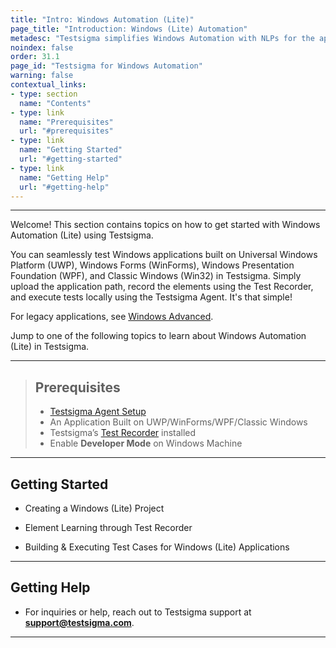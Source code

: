 ```yaml
---
title: "Intro: Windows Automation (Lite)"
page_title: "Introduction: Windows (Lite) Automation"
metadesc: "Testsigma simplifies Windows Automation with NLPs for the apps built on UWP, WPF, WinForms & Win32 | This article discusses how to create & execute tests for Windows Automation"
noindex: false
order: 31.1
page_id: "Testsigma for Windows Automation"
warning: false
contextual_links:
- type: section
  name: "Contents"
- type: link
  name: "Prerequisites"
  url: "#prerequisites"
- type: link
  name: "Getting Started"
  url: "#getting-started"
- type: link
  name: "Getting Help"
  url: "#getting-help"
---
```


---


Welcome! This section contains topics on how to get started with Windows Automation (Lite) using Testsigma.

You can seamlessly test Windows applications built on Universal Windows Platform (UWP), Windows Forms (WinForms), Windows Presentation Foundation (WPF), and Classic Windows (Win32) in Testsigma. Simply upload the application path, record the elements using the Test Recorder, and execute tests locally using the Testsigma Agent. It's that simple!

For legacy applications, see [Windows Advanced](https://testsigma.com/docs/windows-automation/introduction/).

Jump to one of the following topics to learn about Windows Automation (Lite) in Testsigma. 

---

> ## **Prerequisites**
>
> - [Testsigma Agent Setup](https://testsigma.com/docs/agent/setup-on-windows-mac-linux/)
> - An Application Built on UWP/WinForms/WPF/Classic Windows
> - Testsigma’s [Test Recorder](https://chromewebstore.google.com/detail/testsigma-recorder/epmomlhdjfgdobefcpocockpjihaabdp?hl=en-GB&utm_source=ext_sidebar) installed
> - Enable **Developer Mode** on Windows Machine


---

## **Getting Started**

- Creating a Windows (Lite) Project
  
- Element Learning through Test Recorder

- Building & Executing Test Cases for Windows (Lite) Applications

---

## **Getting Help**

- For inquiries or help, reach out to Testsigma support at **support@testsigma.com**.

---